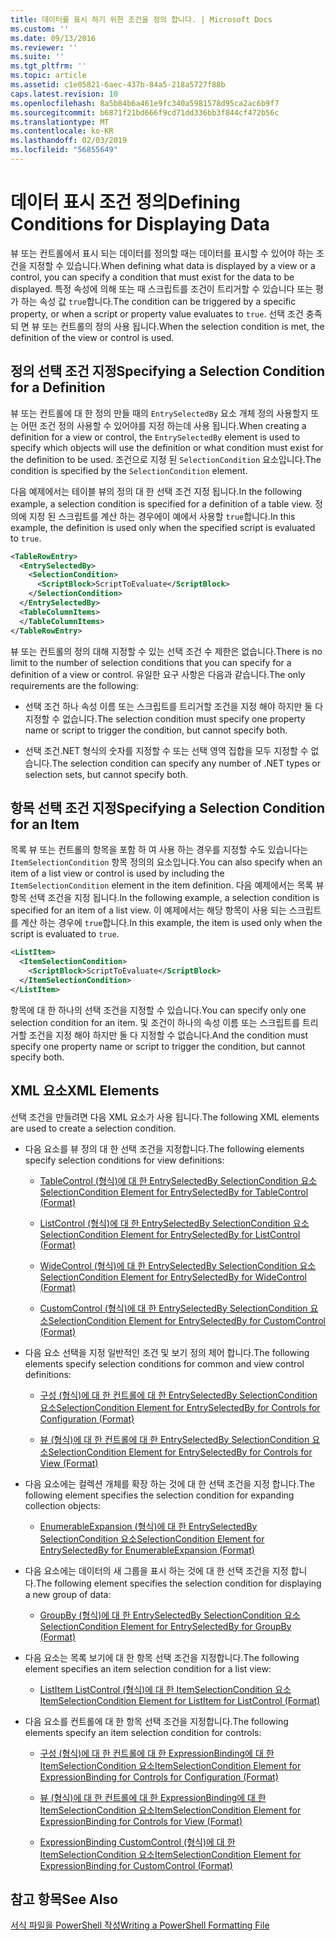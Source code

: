 ```yaml
---
title: 데이터를 표시 하기 위한 조건을 정의 합니다. | Microsoft Docs
ms.custom: ''
ms.date: 09/13/2016
ms.reviewer: ''
ms.suite: ''
ms.tgt_pltfrm: ''
ms.topic: article
ms.assetid: c1e05821-6aec-437b-84a5-218a5727f88b
caps.latest.revision: 10
ms.openlocfilehash: 8a5b84b6a461e9fc340a5981578d95ca2ac6b9f7
ms.sourcegitcommit: b6871f21bd666f9cd71dd336bb3f844cf472b56c
ms.translationtype: MT
ms.contentlocale: ko-KR
ms.lasthandoff: 02/03/2019
ms.locfileid: "56855649"
---
```

# <a name="defining-conditions-for-displaying-data"></a><span data-ttu-id="6f771-102">데이터 표시 조건 정의</span><span class="sxs-lookup"><span data-stu-id="6f771-102">Defining Conditions for Displaying Data</span></span>

<span data-ttu-id="6f771-103">뷰 또는 컨트롤에서 표시 되는 데이터를 정의할 때는 데이터를 표시할 수 있어야 하는 조건을 지정할 수 있습니다.</span><span class="sxs-lookup"><span data-stu-id="6f771-103">When defining what data is displayed by a view or a control, you can specify a condition that must exist for the data to be displayed.</span></span> <span data-ttu-id="6f771-104">특정 속성에 의해 또는 때 스크립트를 조건이 트리거할 수 있습니다 또는 평가 하는 속성 값 `true`합니다.</span><span class="sxs-lookup"><span data-stu-id="6f771-104">The condition can be triggered by a specific property, or when a script or property value evaluates to `true`.</span></span> <span data-ttu-id="6f771-105">선택 조건 충족 되 면 뷰 또는 컨트롤의 정의 사용 됩니다.</span><span class="sxs-lookup"><span data-stu-id="6f771-105">When the selection condition is met, the definition of the view or control is used.</span></span>

## <a name="specifying-a-selection-condition-for-a-definition"></a><span data-ttu-id="6f771-106">정의 선택 조건 지정</span><span class="sxs-lookup"><span data-stu-id="6f771-106">Specifying a Selection Condition for a Definition</span></span>

<span data-ttu-id="6f771-107">뷰 또는 컨트롤에 대 한 정의 만들 때의 `EntrySelectedBy` 요소 개체 정의 사용할지 또는 어떤 조건 정의 사용할 수 있어야를 지정 하는데 사용 됩니다.</span><span class="sxs-lookup"><span data-stu-id="6f771-107">When creating a definition for a view or control, the `EntrySelectedBy` element is used to specify which objects will use the definition or what condition must exist for the definition to be used.</span></span> <span data-ttu-id="6f771-108">조건으로 지정 된 `SelectionCondition` 요소입니다.</span><span class="sxs-lookup"><span data-stu-id="6f771-108">The condition is specified by the `SelectionCondition` element.</span></span>

<span data-ttu-id="6f771-109">다음 예제에서는 테이블 뷰의 정의 대 한 선택 조건 지정 됩니다.</span><span class="sxs-lookup"><span data-stu-id="6f771-109">In the following example, a selection condition is specified for a definition of a table view.</span></span> <span data-ttu-id="6f771-110">정의에 지정 된 스크립트를 계산 하는 경우에이 예에서 사용할 `true`합니다.</span><span class="sxs-lookup"><span data-stu-id="6f771-110">In this example, the definition is used only when the specified script is evaluated to `true`.</span></span>

```xml
<TableRowEntry>
  <EntrySelectedBy>
    <SelectionCondition>
      <ScriptBlock>ScriptToEvaluate</ScriptBlock>
    </SelectionCondition>
  </EntrySelectedBy>
  <TableColumnItems>
  </TableColumnItems>
</TableRowEntry>

```

<span data-ttu-id="6f771-111">뷰 또는 컨트롤의 정의 대해 지정할 수 있는 선택 조건 수 제한은 없습니다.</span><span class="sxs-lookup"><span data-stu-id="6f771-111">There is no limit to the number of selection conditions that you can specify for a definition of a view or control.</span></span> <span data-ttu-id="6f771-112">유일한 요구 사항은 다음과 같습니다.</span><span class="sxs-lookup"><span data-stu-id="6f771-112">The only requirements are the following:</span></span>

- <span data-ttu-id="6f771-113">선택 조건 하나 속성 이름 또는 스크립트를 트리거할 조건을 지정 해야 하지만 둘 다 지정할 수 없습니다.</span><span class="sxs-lookup"><span data-stu-id="6f771-113">The selection condition must specify one property name or script to trigger the condition, but cannot specify both.</span></span>

- <span data-ttu-id="6f771-114">선택 조건.NET 형식의 숫자를 지정할 수 또는 선택 영역 집합을 모두 지정할 수 없습니다.</span><span class="sxs-lookup"><span data-stu-id="6f771-114">The selection condition can specify any number of .NET types or selection sets, but cannot specify both.</span></span>

## <a name="specifying-a-selection-condition-for-an-item"></a><span data-ttu-id="6f771-115">항목 선택 조건 지정</span><span class="sxs-lookup"><span data-stu-id="6f771-115">Specifying a Selection Condition for an Item</span></span>

<span data-ttu-id="6f771-116">목록 뷰 또는 컨트롤의 항목을 포함 하 여 사용 하는 경우를 지정할 수도 있습니다는 `ItemSelectionCondition` 항목 정의의 요소입니다.</span><span class="sxs-lookup"><span data-stu-id="6f771-116">You can also specify when an item of a list view or control is used by including the `ItemSelectionCondition` element in the item definition.</span></span> <span data-ttu-id="6f771-117">다음 예제에서는 목록 뷰 항목 선택 조건을 지정 됩니다.</span><span class="sxs-lookup"><span data-stu-id="6f771-117">In the following example, a selection condition is specified for an item of a list view.</span></span> <span data-ttu-id="6f771-118">이 예제에서는 해당 항목이 사용 되는 스크립트를 계산 하는 경우에 `true`합니다.</span><span class="sxs-lookup"><span data-stu-id="6f771-118">In this example, the item is used only when the script is evaluated to `true`.</span></span>

```xml
<ListItem>
  <ItemSelectionCondition>
    <ScriptBlock>ScriptToEvaluate</ScriptBlock>
  </ItemSelectionCondition>
</ListItem>

```

<span data-ttu-id="6f771-119">항목에 대 한 하나의 선택 조건을 지정할 수 있습니다.</span><span class="sxs-lookup"><span data-stu-id="6f771-119">You can specify only one selection condition for an item.</span></span> <span data-ttu-id="6f771-120">및 조건이 하나의 속성 이름 또는 스크립트를 트리거할 조건을 지정 해야 하지만 둘 다 지정할 수 없습니다.</span><span class="sxs-lookup"><span data-stu-id="6f771-120">And the condition must specify one property name or script to trigger the condition, but cannot specify both.</span></span>

## <a name="xml-elements"></a><span data-ttu-id="6f771-121">XML 요소</span><span class="sxs-lookup"><span data-stu-id="6f771-121">XML Elements</span></span>

 <span data-ttu-id="6f771-122">선택 조건을 만들려면 다음 XML 요소가 사용 됩니다.</span><span class="sxs-lookup"><span data-stu-id="6f771-122">The following XML elements are used to create a selection condition.</span></span>

- <span data-ttu-id="6f771-123">다음 요소를 뷰 정의 대 한 선택 조건을 지정합니다.</span><span class="sxs-lookup"><span data-stu-id="6f771-123">The following elements specify selection conditions for view definitions:</span></span>

    - [<span data-ttu-id="6f771-124">TableControl (형식)에 대 한 EntrySelectedBy SelectionCondition 요소</span><span class="sxs-lookup"><span data-stu-id="6f771-124">SelectionCondition Element for EntrySelectedBy for TableControl (Format)</span></span>](./selectioncondition-element-for-entryselectedby-for-tablecontrol-format.md)

    - [<span data-ttu-id="6f771-125">ListControl (형식)에 대 한 EntrySelectedBy SelectionCondition 요소</span><span class="sxs-lookup"><span data-stu-id="6f771-125">SelectionCondition Element for EntrySelectedBy for ListControl (Format)</span></span>](./selectioncondition-element-for-entryselectedby-for-listcontrol-format.md)

    - [<span data-ttu-id="6f771-126">WideControl (형식)에 대 한 EntrySelectedBy SelectionCondition 요소</span><span class="sxs-lookup"><span data-stu-id="6f771-126">SelectionCondition Element for EntrySelectedBy for WideControl (Format)</span></span>](./selectioncondition-element-for-entryselectedby-for-widecontrol-format.md)

    - [<span data-ttu-id="6f771-127">CustomControl (형식)에 대 한 EntrySelectedBy SelectionCondition 요소</span><span class="sxs-lookup"><span data-stu-id="6f771-127">SelectionCondition Element for EntrySelectedBy for CustomControl (Format)</span></span>](./selectioncondition-element-for-entryselectedby-for-customcontrol-format.md)

- <span data-ttu-id="6f771-128">다음 요소 선택을 지정 일반적인 조건 및 보기 정의 제어 합니다.</span><span class="sxs-lookup"><span data-stu-id="6f771-128">The following elements specify selection conditions for common and view control definitions:</span></span>

    - [<span data-ttu-id="6f771-129">구성 (형식)에 대 한 컨트롤에 대 한 EntrySelectedBy SelectionCondition 요소</span><span class="sxs-lookup"><span data-stu-id="6f771-129">SelectionCondition Element for EntrySelectedBy for Controls for Configuration (Format)</span></span>](./selectioncondition-element-for-entryselectedby-for-controls-for-configuration-format.md)

    - [<span data-ttu-id="6f771-130">뷰 (형식)에 대 한 컨트롤에 대 한 EntrySelectedBy SelectionCondition 요소</span><span class="sxs-lookup"><span data-stu-id="6f771-130">SelectionCondition Element for EntrySelectedBy for Controls for View (Format)</span></span>](./selectioncondition-element-for-entryselectedby-for-controls-for-view-format.md)

- <span data-ttu-id="6f771-131">다음 요소에는 컬렉션 개체를 확장 하는 것에 대 한 선택 조건을 지정 합니다.</span><span class="sxs-lookup"><span data-stu-id="6f771-131">The following element specifies the selection condition for expanding collection objects:</span></span>

    - [<span data-ttu-id="6f771-132">EnumerableExpansion (형식)에 대 한 EntrySelectedBy SelectionCondition 요소</span><span class="sxs-lookup"><span data-stu-id="6f771-132">SelectionCondition Element for EntrySelectedBy for EnumerableExpansion (Format)</span></span>](./selectioncondition-element-for-entryselectedby-for-enumerableexpansion-format.md)

- <span data-ttu-id="6f771-133">다음 요소에는 데이터의 새 그룹을 표시 하는 것에 대 한 선택 조건을 지정 합니다.</span><span class="sxs-lookup"><span data-stu-id="6f771-133">The following element specifies the selection condition for displaying a new group of data:</span></span>

    - [<span data-ttu-id="6f771-134">GroupBy (형식)에 대 한 EntrySelectedBy SelectionCondition 요소</span><span class="sxs-lookup"><span data-stu-id="6f771-134">SelectionCondition Element for EntrySelectedBy for GroupBy (Format)</span></span>](./selectioncondition-element-for-entryselectedby-for-groupby-format.md)

- <span data-ttu-id="6f771-135">다음 요소는 목록 보기에 대 한 항목 선택 조건을 지정합니다.</span><span class="sxs-lookup"><span data-stu-id="6f771-135">The following element specifies an item selection condition for a list view:</span></span>

    - [<span data-ttu-id="6f771-136">ListItem ListControl (형식)에 대 한 ItemSelectionCondition 요소</span><span class="sxs-lookup"><span data-stu-id="6f771-136">ItemSelectionCondition Element for ListItem for ListControl (Format)</span></span>](./itemselectioncondition-element-for-listitem-for-listcontrol-format.md)

- <span data-ttu-id="6f771-137">다음 요소를 컨트롤에 대 한 항목 선택 조건을 지정합니다.</span><span class="sxs-lookup"><span data-stu-id="6f771-137">The following elements specify an item selection condition for controls:</span></span>

    - [<span data-ttu-id="6f771-138">구성 (형식)에 대 한 컨트롤에 대 한 ExpressionBinding에 대 한 ItemSelectionCondition 요소</span><span class="sxs-lookup"><span data-stu-id="6f771-138">ItemSelectionCondition Element for ExpressionBinding for Controls for Configuration (Format)</span></span>](./itemselectioncondition-element-for-expressionbinding-for-controls-for-configuration-format.md)

    - [<span data-ttu-id="6f771-139">뷰 (형식)에 대 한 컨트롤에 대 한 ExpressionBinding에 대 한 ItemSelectionCondition 요소</span><span class="sxs-lookup"><span data-stu-id="6f771-139">ItemSelectionCondition Element for ExpressionBinding for Controls for View (Format)</span></span>](./itemselectioncondition-element-for-expressionbinding-for-controls-for-view-format.md)

    - [<span data-ttu-id="6f771-140">ExpressionBinding CustomControl (형식)에 대 한 ItemSelectionCondition 요소</span><span class="sxs-lookup"><span data-stu-id="6f771-140">ItemSelectionCondition Element for ExpressionBinding for CustomControl (Format)</span></span>](./itemselectioncondition-element-for-expressionbinding-for-customcontrol-format.md)

## <a name="see-also"></a><span data-ttu-id="6f771-141">참고 항목</span><span class="sxs-lookup"><span data-stu-id="6f771-141">See Also</span></span>

[<span data-ttu-id="6f771-142">서식 파일을 PowerShell 작성</span><span class="sxs-lookup"><span data-stu-id="6f771-142">Writing a PowerShell Formatting File</span></span>](./writing-a-powershell-formatting-file.md)

